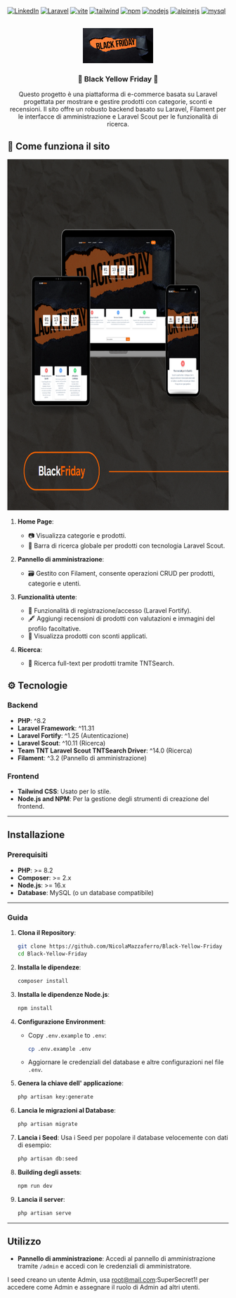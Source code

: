 <a id="readme-top"></a>

[![LinkedIn][linkedin-shield]][linkedin-url]
[![Laravel][Laravel.com]][Laravel-url]
[![vite][vite.com]][vite-url]
[![tailwind][tailwind.com]][tailwind-url]
[![npm][npm.com]][npm-url]
[![nodejs][nodejs.com]][nodejs-url]
[![alpinejs][alpinejs.com]][alpinejs-url]
[![mysql][mysql.com]][mysql-url]


<br />
<div align="center">

   <img src="public\header-bf.jpg" alt="Logo" width="160" height="80">

  <h3 align="center">🎃 Black Yellow Friday 🎃</h3>

  <p align="center">
    Questo progetto è una piattaforma di e-commerce basata su Laravel progettata per mostrare e gestire prodotti con categorie, sconti e recensioni. Il sito offre un robusto backend basato su Laravel, Filament per le interfacce di amministrazione e Laravel Scout per le funzionalità di ricerca.
</div>


## 📃 Come funziona il sito

<img src="public\mockup.png" alt="Logo" width="800" height="800">

1. **Home Page**:
    - 📷 Visualizza categorie e prodotti.
    - 🔎 Barra di ricerca globale per prodotti con tecnologia Laravel Scout.

2. **Pannello di amministrazione**:
    - 🗃️​ Gestito con Filament, consente operazioni CRUD per prodotti, categorie e utenti.

3. **Funzionalità utente**:
    - 🔏​ Funzionalità di registrazione/accesso (Laravel Fortify).
    - 🖋️​ Aggiungi recensioni di prodotti con valutazioni e immagini del profilo facoltative.
    - 💸​ Visualizza prodotti con sconti applicati.

4. **Ricerca**:
   - 🔎 Ricerca full-text per prodotti tramite TNTSearch.


## ⚙️ Tecnologie

### Backend
- **PHP**: ^8.2
- **Laravel Framework**: ^11.31
- **Laravel Fortify**: ^1.25 (Autenticazione)
- **Laravel Scout**: ^10.11 (Ricerca)
- **Team TNT Laravel Scout TNTSearch Driver**: ^14.0 (Ricerca)
- **Filament**: ^3.2 (Pannello di amministrazione)

### Frontend
- **Tailwind CSS**: Usato per lo stile.
- **Node.js and NPM**: Per la gestione degli strumenti di creazione del frontend.

---

## Installazione

### Prerequisiti
- **PHP**: >= 8.2
- **Composer**: >= 2.x
- **Node.js**: >= 16.x
- **Database**: MySQL (o un database compatibile)

---

### Guida

1. **Clona il Repository**:
   ```bash
   git clone https://github.com/NicolaMazzaferro/Black-Yellow-Friday
   cd Black-Yellow-Friday
   ```

2. **Installa le dipendeze**:
   ```bash
   composer install
   ```

3. **Installa le dipendenze Node.js**:
   ```bash
   npm install
   ```

4. **Configurazione Environment**:
   - Copy `.env.example` to `.env`:
     ```bash
     cp .env.example .env
     ```
   - Aggiornare le credenziali del database e altre configurazioni nel file `.env`.

5. **Genera la chiave dell' applicazione**:
   ```bash
   php artisan key:generate
   ```

6. **Lancia le migrazioni al Database**:
   ```bash
   php artisan migrate
   ```

7. **Lancia i Seed**:
   Usa i Seed per popolare il database velocemente con dati di esempio:
   ```bash
   php artisan db:seed
   ```

8. **Building degli assets**:
   ```bash
   npm run dev
   ```

9. **Lancia il server**:
   ```bash
   php artisan serve
   ```

---

## Utilizzo

- **Pannello di amministrazione**:
Accedi al pannello di amministrazione tramite `/admin` e accedi con le credenziali di amministratore.

I seed creano un utente Admin, usa root@mail.com:SuperSecret1! per accedere come Admin e assegnare il ruolo di Admin ad altri utenti.


[linkedin-shield]: https://img.shields.io/badge/-LinkedIn-black.svg?style=for-the-badge&logo=linkedin&colorB=555
[linkedin-url]: https://www.linkedin.com/in/nicolamazzaferroweb/

[Laravel.com]: https://img.shields.io/badge/Laravel-FF2D20?style=for-the-badge&logo=laravel&logoColor=white
[Laravel-url]: https://laravel.com

[vite.com]: https://img.shields.io/badge/Vite-B73BFE?style=for-the-badge&logo=vite&logoColor=FFD62E
[vite-url]: https://vite.dev/

[tailwind.com]: https://img.shields.io/badge/Tailwind_CSS-38B2AC?style=for-the-badge&logo=tailwind-css&logoColor=white
[tailwind-url]: https://tailwindcss.com/

[npm.com]: https://img.shields.io/badge/npm-CB3837?style=for-the-badge&logo=npm&logoColor=white
[npm-url]: https://www.npmjs.com/

[nodejs.com]: https://img.shields.io/badge/Node%20js-339933?style=for-the-badge&logo=nodedotjs&logoColor=white
[nodejs-url]: https://nodejs.com

[alpinejs.com]: https://img.shields.io/badge/Alpine%20JS-8BC0D0?style=for-the-badge&logo=alpinedotjs&logoColor=black
[alpinejs-url]: https://alpinejs.com

[mysql.com]: https://img.shields.io/badge/MySQL-005C84?style=for-the-badge&logo=mysql&logoColor=white
[mysql-url]: https://mysql.com